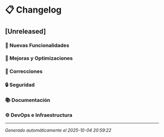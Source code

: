 # 📋 Changelog

## [Unreleased]

### 🚀 Nuevas Funcionalidades

### 🔧 Mejoras y Optimizaciones

### 🐛 Correcciones

### 🔒 Seguridad

### 📚 Documentación

### ⚙️ DevOps e Infraestructura

---


*Generado automáticamente el 2025-10-04 20:59:22*
